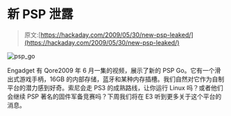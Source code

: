# 新 PSP 泄露

> 原文:[https://hackaday.com/2009/05/30/new-psp-leaked/](https://hackaday.com/2009/05/30/new-psp-leaked/)

![psp_go](../Images/bae9ab2b008160e70908ff28dcf91512.png "psp_go")

Engadget 有 Qore2009 年 6 月一集的视频，展示了新的 PSP Go。它有一个滑出式游戏手柄，16GB 的内部存储，蓝牙和某种内存插槽。我们自然对它作为自制平台的潜力感到好奇。索尼会走 PS3 的成熟路线，让你运行 Linux 吗？或者他们会继续 PSP 著名的固件军备竞赛吗？下周我们将在 E3 听到更多关于这个平台的消息。